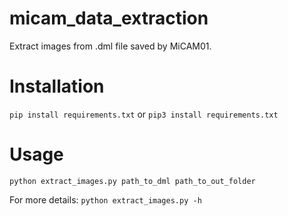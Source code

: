 # micam_data_extraction
Extract images from .dml file saved by MiCAM01.

# Installation

`pip install requirements.txt` or `pip3 install requirements.txt`

# Usage
`python extract_images.py path_to_dml path_to_out_folder`

For more details: `python extract_images.py -h`



